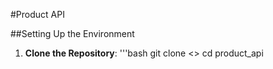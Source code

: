 #Product API

##Setting Up the Environment

1. **Clone the Repository**:
   '''bash
   git clone <>
   cd product_api